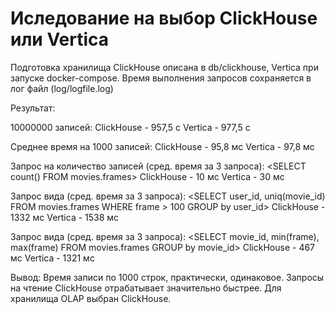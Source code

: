 # Иследование на выбор ClickHouse или Vertica

Подготовка хранилища ClickHouse описана в db/clickhouse, Vertica при запуске docker-compose. 
Время выполнения запросов сохраняется в лог файл (log/logfile.log)

Результат:

10000000 записей:
ClickHouse - 957,5 с
Vertica - 977,5 с

Среднее время на 1000 записей:
ClickHouse - 95,8 мс
Vertica - 97,8 мс

Запрос на количество записей (сред. время за 3 запроса):
<SELECT count() FROM movies.frames>
ClickHouse - 10 мс
Vertica - 30 мс

Запрос вида (сред. время за 3 запроса):
<SELECT user_id, uniq(movie_id) FROM movies.frames WHERE frame > 100 GROUP by user_id>
ClickHouse - 1332 мс
Vertica - 1538 мс

Запрос вида (сред. время за 3 запроса):
<SELECT movie_id, min(frame), max(frame) FROM movies.frames GROUP by movie_id>
ClickHouse - 467 мс
Vertica - 1321 мс


Вывод:
Время записи по 1000 строк, практически, одинаковое. Запросы на чтение ClickHouse отрабатывает значительно быстрее.
Для хранилища OLAP выбран ClickHouse. 



